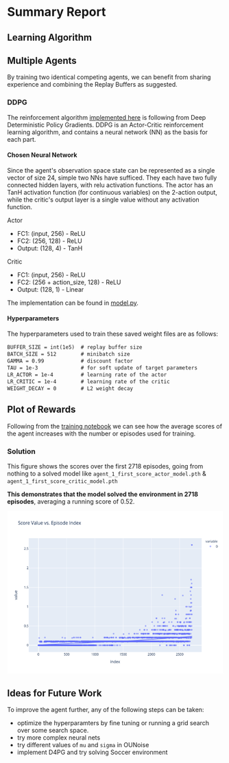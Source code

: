 # Summary Report

## Learning Algorithm

## Multiple Agents 

By training two identical competing agents, we can benefit from sharing experience and combining the Replay Buffers as suggested.

### DDPG

The reinforcement algorithm [implemented here](ddpg_agent.py) is following from Deep Deterministic Policy Gradients. DDPG is an Actor-Critic reinforcement learning algorithm, and contains a neural network (NN) as the basis for each part.

#### Chosen Neural Network

Since the agent's observation space state can be represented as a single vector of size 24, simple two NNs have sufficed. They each have two fully connected hidden layers, with relu activation functions. The actor has an TanH activation function (for continuous variables) on the 2-action output, while the critic's output layer is a single value without any activation function.

Actor
- FC1: (input, 256) - ReLU
- FC2: (256, 128) - ReLU
- Output: (128, 4) - TanH

Critic
- FC1: (input, 256) - ReLU
- FC2: (256 + action_size, 128) - ReLU
- Output: (128, 1) - Linear

The implementation can be found in [model.py](model.py).

#### Hyperparameters

The hyperparameters used to train these saved weight files are as follows:

```
BUFFER_SIZE = int(1e5)  # replay buffer size
BATCH_SIZE = 512        # minibatch size
GAMMA = 0.99            # discount factor
TAU = 1e-3              # for soft update of target parameters
LR_ACTOR = 1e-4         # learning rate of the actor 
LR_CRITIC = 1e-4        # learning rate of the critic
WEIGHT_DECAY = 0        # L2 weight decay
```

## Plot of Rewards

Following from the [training notebook](Training.ipynb) we can see how the average scores of the agent increases with the number or episodes used for training.

### Solution

This figure shows the scores over the first 2718 episodes, going from nothing to a solved model like `agent_1_first_score_actor_model.pth` & `agent_1_first_score_critic_model.pth`

**This demonstrates that the model solved the environment in 2718 episodes**, averaging a running score of 0.52.

![solution](train_1.png)

## Ideas for Future Work

To improve the agent further, any of the following steps can be taken:
- optimize the hyperparamters by fine tuning or running a grid search over some search space. 
- try more complex neural nets
- try different values of `mu` and `sigma` in OUNoise
- implement D4PG and try solving Soccer environment
